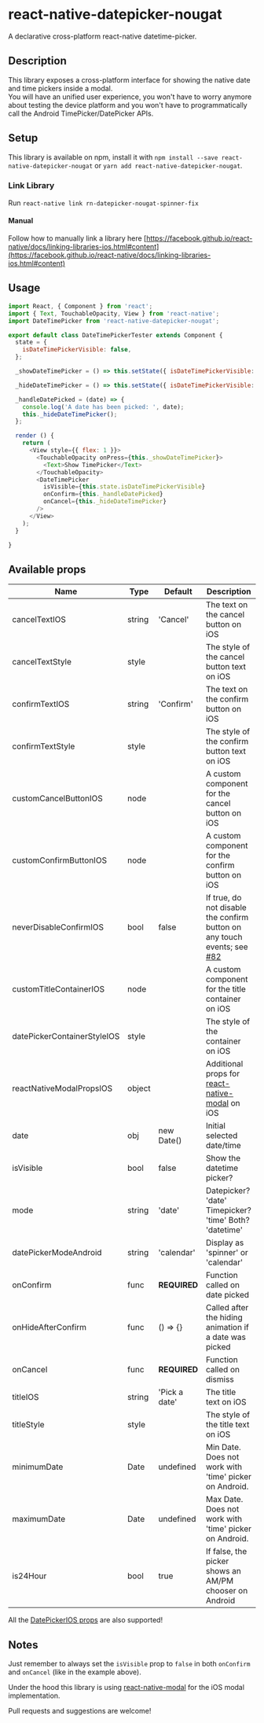 # react-native-datepicker-nougat

A declarative cross-platform react-native datetime-picker.
  
## Description

This library exposes a cross-platform interface for showing the native date and time pickers inside a modal.  
You will have an unified user experience, you won't have to worry anymore about testing the device platform and you won't have to programmatically call the Android TimePicker/DatePicker APIs.


## Setup

This library is available on npm, install it with `npm install --save react-native-datepicker-nougat` or `yarn add react-native-datepicker-nougat`.


### Link Library

Run `react-native link rn-datepicker-nougat-spinner-fix`

#### Manual

Follow how to manually link a library here [https://facebook.github.io/react-native/docs/linking-libraries-ios.html#content](https://facebook.github.io/react-native/docs/linking-libraries-ios.html#content)

## Usage

```javascript
import React, { Component } from 'react';
import { Text, TouchableOpacity, View } from 'react-native';
import DateTimePicker from 'react-native-datepicker-nougat';

export default class DateTimePickerTester extends Component {
  state = {
    isDateTimePickerVisible: false,
  };

  _showDateTimePicker = () => this.setState({ isDateTimePickerVisible: true });

  _hideDateTimePicker = () => this.setState({ isDateTimePickerVisible: false });

  _handleDatePicked = (date) => {
    console.log('A date has been picked: ', date);
    this._hideDateTimePicker();
  };

  render () {
    return (
      <View style={{ flex: 1 }}>
        <TouchableOpacity onPress={this._showDateTimePicker}>
          <Text>Show TimePicker</Text>
        </TouchableOpacity>
        <DateTimePicker
          isVisible={this.state.isDateTimePickerVisible}
          onConfirm={this._handleDatePicked}
          onCancel={this._hideDateTimePicker}
        />
      </View>
    );
  }

}
```

## Available props

| Name | Type| Default | Description |
| --- | --- | --- | --- |
| cancelTextIOS | string | 'Cancel' | The text on the cancel button on iOS |  
| cancelTextStyle | style |  | The style of the cancel button text on iOS |
| confirmTextIOS | string | 'Confirm' | The text on the confirm button on iOS |
| confirmTextStyle | style |  | The style of the confirm button text on iOS |
| customCancelButtonIOS | node |  | A custom component for the cancel button on iOS |
| customConfirmButtonIOS | node |  | A custom component for the confirm button on iOS |
| neverDisableConfirmIOS | bool | false | If true, do not disable the confirm button on any touch events; see [#82](https://github.com/mmazzarolo/react-native-modal-datetime-picker/issues/82) |
| customTitleContainerIOS | node |  | A custom component for the title container on iOS |
| datePickerContainerStyleIOS | style |  | The style of the container on iOS |
| reactNativeModalPropsIOS | object |  | Additional props for [react-native-modal](https://github.com/react-native-community/react-native-modal) on iOS |
| date | obj | new Date() | Initial selected date/time |
| isVisible | bool | false | Show the datetime picker? |
| mode | string | 'date' | Datepicker? 'date' Timepicker? 'time' Both? 'datetime' |
| datePickerModeAndroid | string | 'calendar' | Display as 'spinner' or 'calendar'|
| onConfirm | func | **REQUIRED** | Function called on date picked |
| onHideAfterConfirm | func | () => {} | Called after the hiding animation if a date was picked |
| onCancel | func | **REQUIRED** |  Function called on dismiss |
| titleIOS | string | 'Pick a date' | The title text on iOS |
| titleStyle | style |  | The style of the title text on iOS |
| minimumDate | Date | undefined | Min Date. Does not work with 'time' picker on Android. |
| maximumDate | Date | undefined | Max Date. Does not work with 'time' picker on Android. |
| is24Hour | bool | true | If false, the picker shows an AM/PM chooser on Android |

All the [DatePickerIOS props](https://facebook.github.io/react-native/docs/datepickerios.html) are also supported!  

## Notes

Just remember to always set the `isVisible` prop to `false` in both `onConfirm` and `onCancel` (like in the example above).

Under the hood this library is using [react-native-modal](https://github.com/react-native-community/react-native-modal) for the iOS modal implementation.  

Pull requests and suggestions are welcome!
